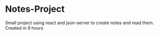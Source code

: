 # Notes-Project
Small project using react and json-server to create notes and read them. Created in 9 hours

